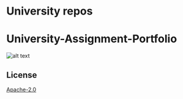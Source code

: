 # University repos

# University-Assignment-Portfolio
![alt text](https://yenifikir.az/images/news/515_BEU.png)

## License
[Apache-2.0](http://www.apache.org/licenses/LICENSE-2.0)
